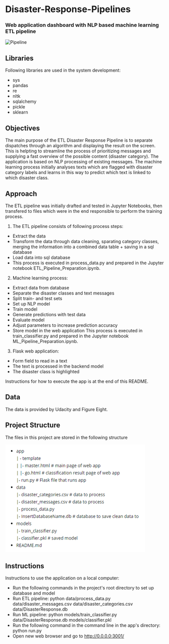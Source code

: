 # Disaster-Response-Pipelines
### Web application dashboard with NLP based machine learning ETL pipeline

![Pipeline](https://files.realpython.com/media/Use-Sentiment-Analysis-With-Python-to-Classify-Reviews_Watermarked.e73ba441d870.jpg)

## Libraries
Following libraries are used in the system development:

- sys
- pandas
- re
- nltk
- sqlalchemy
- pickle
- sklearn

## Objectives
The main purpose of the ETL Disaster Response Pipeline is to separate dispatches through an algorithm and displaying the result on the screen. This is helpting to streamline the process of prioritizing messages and supplying a fast overview of the possible content (disaster category).  The application is based on NLP processing of existing messages. The machine learning process initially analyses texts which are flagged with disaster category labels and learns in this way to predict which text is linked to which disaster class.

## Approach

The ETL pipeline was initially drafted and tested in Jupyter Notebooks, then transfered to files which were in the end responsible to perform the training process.

1) The ETL pipeline consists of following process steps:

- Extract the data 
- Transform the data through data cleaning, sparating category classes, merging the information into a combined data table + saving in a sql database
- Load data into sql database 
- This process is executed in process_data.py and prepared in the Jupyter notebook ETL_Pipeline_Preparation.ipynb.

2) Machine learning process:

- Extract data from database
- Separate the disaster classes and text messages
- Split train- and test sets
- Set up NLP model
- Train model 
- Generate predictions with test data
- Evaluate model
- Adjust parameters to increase prediction accuracy
- Store model in the web application
This process is executed in train_classifier.py and prepared in the Jupyter notebook ML_Pipeline_Preparation.ipynb.

3) Flask web application:

- Form field to read in a text 
- The text is processed in the backend model
- The disaster class is highlighted 

Instructions for how to execute the app is at the end of this README.

## Data
The data is provided by Udacity and Figure Eight.

## Project Structure
The files in this project are stored in the following structure

![structure](Media/struct.png)

## Instructions
Instructions to use the application on a local computer:

- Run the following commands in the project's root directory to set up database and model
- Run ETL pipeline: python data/process_data.py data/disaster_messages.csv data/disaster_categories.csv data/DisasterResponse.db
- Run ML pipeline: python models/train_classifier.py data/DisasterResponse.db models/classifier.pkl
- Run the following command in the command line in the app's directory: python run.py
- Open new web browser and go to http://0.0.0.0:3001/
